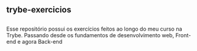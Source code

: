 ## trybe-exercicios

##

Esse repositório possui os exercícios feitos ao longo do meu curso na Trybe.
Passando desde os fundamentos de desenvolvimento web, Front-end e agora Back-end
